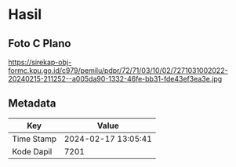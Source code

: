 # Hasil

## Foto C Plano

https://sirekap-obj-formc.kpu.go.id/c979/pemilu/pdpr/72/71/03/10/02/7271031002022-20240215-211252--a005da90-1332-46fe-bb31-fde43ef3ea3e.jpg


## Metadata

| Key        | Value               |
| ---------- | ------------------- |
| Time Stamp | 2024-02-17 13:05:41 |
| Kode Dapil | 7201                |



